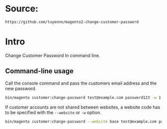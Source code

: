 # Source:

	https://github.com/tuyennn/magento2-change-customer-password


# Intro

Change Customer Password In command line.

## Command-line usage

Call the console command and pass the customers email address and the new password.

```bash
bin/magento customer:change-password test@example.com password123 -w 1
```

If customer accounts are not shared between websites, a website code has to be specified with the `--website` or `-w`
option.

```bash
bin/magento customer:change-password --website base test@example.com password123
```